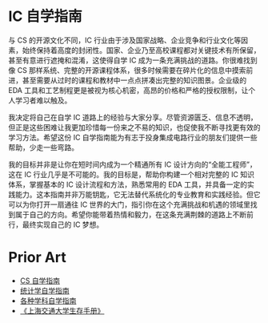 # IC 自学指南

与 CS 的开源文化不同，IC 行业由于涉及国家战略、企业竞争和行业文化等因素，始终保持着高度的封闭性。国家、企业乃至高校课程都对关键技术有所保留，甚至有意进行遮掩和混淆，这使得自学 IC 成为一条充满挑战的道路。你很难找到像 CS 那样系统、完整的开源课程体系，很多时候需要在碎片化的信息中摸索前进，甚至需要从过时的课程和教材中一点点拼凑出完整的知识图景。企业级的 EDA 工具和工艺制程更是被视为核心机密，高昂的价格和严格的授权限制，让个人学习者难以触及。

我决定将自己在自学 IC 道路上的经验与大家分享。尽管资源匮乏、信息不透明，但正是这些困难让我更加珍惜每一份来之不易的知识，也促使我不断寻找更有效的学习方法。希望这份 IC 自学指南能为有志于投身集成电路行业的朋友们提供一些帮助，少走一些弯路。

我的目标并非是让你在短时间内成为一个精通所有 IC 设计方向的“全能工程师”，这在 IC 行业几乎是不可能的。我的目标是，帮助你构建一个相对完整的 IC 知识体系，掌握基本的 IC 设计流程和方法，熟悉常用的 EDA 工具，并具备一定的实践能力。这本指南并非万能钥匙，它无法替代系统化的专业教育和实践经验。但它可以为你打开一扇通往 IC 世界的大门，指引你在这个充满挑战和机遇的领域里找到属于自己的方向。希望你能带着热情和毅力，在这条充满荆棘的道路上不断前行，最终实现自己的 IC 梦想。




# Prior Art

- [CS 自学指南](https://github.com/pkuflyingpig/cs-self-learning/)
- [统计学自学指南](https://xuankaiwang.github.io/)
- [各种学科自学指南](https://github.com/MuggleWei/learning_compass)
- [《上海交通大学生存手册》](https://github.com/SurviveSJTU/SurviveSJTUManual)
